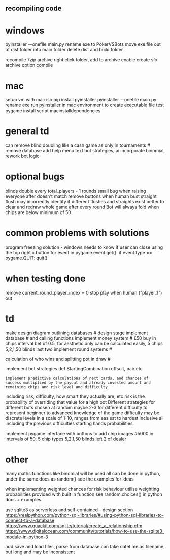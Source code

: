 ## recompiling code
# windows
pyinstaller --onefile main.py
rename exe to PokerVSBots
move exe file out of dist folder into main folder
delete dist and build folder

recompile 7zip archive
right click folder, add to archive 
enable create sfx archive option
compile

# mac
setup vm with mac iso
pip install pyinstaller
pyinstaller --onefile main.py
rename exe
run pyinstaller in mac environment to create executable file
test pygame install script macinstalldependencies





# general td
can remove blind doubling like a cash game as only in tournaments #
remove database
add help menu text
bot strategies, ai
incorporate binomial, rework bot logic



# optional bugs 
blinds double every total_players - 1 rounds
small bug when raising everyone after doesn't match
remove buttons when human bust
straight flush may incorrectly identify if different flushes and straights exist
better to clear and redraw whole game after every round 
Bot will always fold when chips are below minimum of 50




# common problems with solutions
program freezing
solution - windows needs to know if user can close using the top right x button
for event in pygame.event.get():
    if event.type == pygame.QUIT:
        quit()


# when testing done
remove current_round_player_index = 0
stop play when human ("player_1") out

# td
make design diagram outlining databases # design stage
implement database # and calling functions
implement money system # £50 buy in chips interval bet of 0.5, for aesthetic only can be calculated easily, 5 chips 5,2,1,50 blinds last two 
implement round systems #

calculation of who wins  and splitting pot in draw #

implement bot strategies
    def StartingCombination
        offsuit, pair etc

    implement predictive calculations of next cards, and chances of success multiplied by the payout and already invested amount and remaining chips and risk level and difficulty
including risk, difficulty, how smart they actually are, etc
    risk is the probability of overriding that value for a high pot
Different strategies for different bots chosen at random maybe 2-3 for different difficulty to represent beginner to advanced knowledge of the game
difficulty may be discrete levels in a scale of 1-10, ranges from easiest to hardest inclusive all including the previous difficulties
starting hands probabilities

implement pygame interface with buttons
to add chip images #5000 in intervals of 50, 5 chip types 5,2,1,50 blinds left 2 of dealer

# other
many maths functions like binomial will be used
    all can be done in python, under the same docs as random()
    see the examples for ideas

when implementing weighted chances for risk behaviour
    utilise weighting probabilities provided with built in function
    see random.choices() in python docs + examples

use sqlite3 as serverless and self-contained - design section
    https://realpython.com/python-sql-libraries/#using-python-sql-libraries-to-connect-to-a-database
    https://www.quackit.com/sqlite/tutorial/create_a_relationship.cfm
    https://www.digitalocean.com/community/tutorials/how-to-use-the-sqlite3-module-in-python-3

    
add save and load files, parse from database
    can take datetime as filename, but long and may be inconsistent
